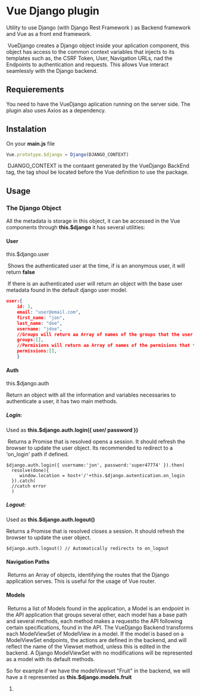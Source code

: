# Vue Django plugin

Utility to use Django (with Django Rest Framework ) as Backend framework and Vue as a front end framework.

​	VueDjango creates a Django object inside your aplication component, this object has access to the common context variables that injects to its templates such as, the CSRF Token, User, Navigation URLs, nad the  Endpoints to authentication and requests. This  allows Vue interact seamlessly with the Django backend.

## Requierements

You need  to have the VueDjango aplication running on the server side. The plugin also uses Axios as a dependency.

## Instalation

On your **main.js** file

```javascript
Vue.prototype.$django = Django(DJANGO_CONTEXT)
```

​	DJANGO_CONTEXT is the  contaant generated by the VueDjango BackEnd tag, the tag shoul be located before the  Vue definition to use the  package.

## Usage

### The Django Object

All the metadata is storage in this object, it can be accessed in the Vue components through **this.$django** it has several utilities:

#### User

this.$django.user

​	Shows the authenticated user at the time, if is an anonymous user, it will return **false**

​	If there is an authenticated user will return an object with the base user metadata found in the default django user model.

```json
user:{
    id: 1,
	email: "user@email.com",
	first_name: "jon",
    last_name: "doe",
    username: "jdoe",
    //Groups will return aa Array of names of the groups that the user is part of
	groups:[],
    //Permisions will return aa Array of names of the permisions that the user is part of
	permissions:[],
	}
```

#### Auth

this.$django.auth

 Return an object with all the information and variables necessaries to authenticate a user, it has two main methods.

##### Login: 

Used  as **this.$django.auth.login({ user/ password })** 

​	Returns a Promise that is resolved opens a session. It should refresh the browser to update the user object. Its recommended to redirect to a 'on_login' path if defined. 

```javasctript
$django.auth.login({ username:'jon', password:'super47774' }).then(
  resolve(done){
	 window.location = host+'/'+this.$django.autentication.on_login
  }).catch(
  //catch error
  )
```

##### Logout: 

Used  as **this.$django.auth.logout()** 

Returns a Promise that is resolved closes a session. It should refresh the browser to update the user object. 

```
$django.auth.logout() // Automatically redirects to on_logout
```

#### Navigation Paths

​	Returns an Array of objects, identifying the routes that the Django application serves. This is useful for the usage of Vue router. 

#### Models

​	Returns a list of Models found in the application, a Model is an endpoint in the  API application that groups several other, each model has a base path and several methods, each method makes a requestto the API following certain specifications, found in the API. The VueDjango Backend transforms each ModelViewSet of ModelView in a model. If the model is based on a ModelViewSet endpoints, the actions are defined in the backend, and will reflect the name of the Viewset method, unless this is edited in the backend. A Django ModelViewSet with no modifications will be represented as a model with its default methods.

So for example if we have the modelViewset "Fruit" in the backend, we will have a it represented as **this.$django.models.fruit** 

1. 


